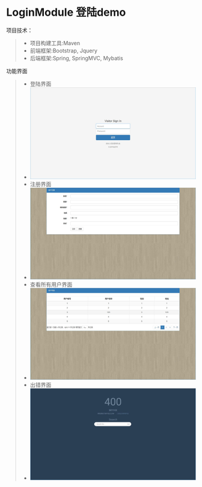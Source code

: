 # LoginModule 登陆demo

项目技术：
> * 项目构建工具:Maven
> * 前端框架:Bootstrap, Jquery
> * 后端框架:Spring, SpringMVC, Mybatis

功能界面

> * 登陆界面
> * ![登陆界面](https://github.com/blogshixiaodong/LoginModule/blob/master/assets/login.jpg)
> * 注册界面
> * ![注册界面](https://github.com/blogshixiaodong/LoginModule/blob/master/assets/register.jpg)
> * 查看所有用户界面
> * ![查看所有用户界面](https://github.com/blogshixiaodong/LoginModule/blob/master/assets/user_list.jpg)
> * 出错界面
> * ![出错界面](https://github.com/blogshixiaodong/LoginModule/blob/master/assets/error.jpg)

